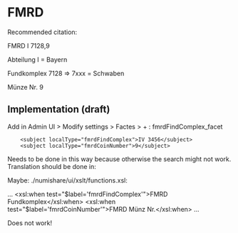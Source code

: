 # FMRD
Recommended citation:

FMRD I 7128,9

Abteilung I = Bayern

Fundkomplex 7128 => 7xxx = Schwaben

Münze Nr. 9

## Implementation (draft)

Add in Admin UI > Modify settings > Factes > + : fmrdFindComplex_facet

        
        <subject localType="fmrdFindComplex">IV 3456</subject>
        <subject localType="fmrdCoinNumber">9</subject>
        

Needs to be done in this way because otherwise the search might not work.
Translation should be done in:


Maybe:
./numishare/ui/xslt/functions.xsl:

...
 <xsl:when test="$label='fmrdFindComplex'">FMRD Fundkomplex</xsl:when>
 <xsl:when test="$label='fmrdCoinNumber'">FMRD Münz Nr.</xsl:when>
...

Does not work!

